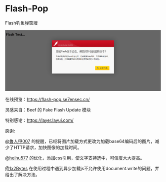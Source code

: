 # Flash-Pop

Flash钓鱼弹窗版

![](https://raw.githubusercontent.com/r00tSe7en/pictures/master/flashpop.png)

在线预览：https://flash-pop.se7ensec.cn/



灵感来自：Beef 的 Fake Flash Update 模块

特别感谢：https://layer.layui.com/

感谢:

[@鲁人甲007](https://www.t00ls.net/members-profile-6993.html) 的提醒，已经将图片加载方式更改为加载base64编码后的图片，减少了HTTP请求，加快图像的加载时间。

[@heihu577](https://www.t00ls.net/members-topics-12029.html) 的优化，添加css引用，使文字支持选中，可信度大大提高。

[@1x2Bytes](https://b1eed.github.io/) 在使用过程中遇到异步加载js不允许使用document.write的问题，并给出了解决方法。
